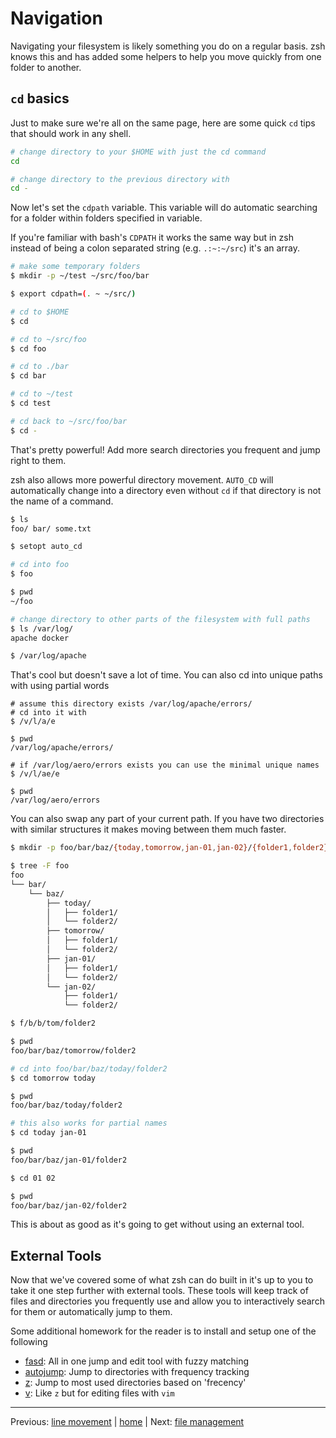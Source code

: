 # Navigation

Navigating your filesystem is likely something you do on a regular basis.
zsh knows this and has added some helpers to help you move quickly from one folder to another.

## `cd` basics

Just to make sure we're all on the same page, here are some quick `cd` tips that should work in any shell.

```bash
# change directory to your $HOME with just the cd command
cd

# change directory to the previous directory with
cd -
```

Now let's set the `cdpath` variable.
This variable will do automatic searching for a folder within folders specified in variable.

If you're familiar with bash's `CDPATH` it works the same way but in zsh instead of being a colon separated string (e.g. `.:~:~/src`) it's an array.

```bash
# make some temporary folders
$ mkdir -p ~/test ~/src/foo/bar

$ export cdpath=(. ~ ~/src/)

# cd to $HOME
$ cd

# cd to ~/src/foo
$ cd foo

# cd to ./bar
$ cd bar

# cd to ~/test
$ cd test

# cd back to ~/src/foo/bar
$ cd -
```

That's pretty powerful!
Add more search directories you frequent and jump right to them.

zsh also allows more powerful directory movement.
`AUTO_CD` will automatically change into a directory even without `cd` if that directory is not the name of a command.

```bash
$ ls
foo/ bar/ some.txt

$ setopt auto_cd

# cd into foo
$ foo

$ pwd
~/foo

# change directory to other parts of the filesystem with full paths
$ ls /var/log/
apache docker

$ /var/log/apache
```

That's cool but doesn't save a lot of time.
You can also cd into unique paths with using partial words

```
# assume this directory exists /var/log/apache/errors/
# cd into it with
$ /v/l/a/e

$ pwd
/var/log/apache/errors/

# if /var/log/aero/errors exists you can use the minimal unique names
$ /v/l/ae/e

$ pwd
/var/log/aero/errors
```

You can also swap any part of your current path.
If you have two directories with similar structures it makes moving between them much faster.

```bash
$ mkdir -p foo/bar/baz/{today,tomorrow,jan-01,jan-02}/{folder1,folder2}

$ tree -F foo
foo
└── bar/
    └── baz/
        ├── today/
        │   ├── folder1/
        │   └── folder2/
        ├── tomorrow/
        │   ├── folder1/
        │   └── folder2/
        ├── jan-01/
        │   ├── folder1/
        │   └── folder2/
        └── jan-02/
            ├── folder1/
            └── folder2/

$ f/b/b/tom/folder2

$ pwd
foo/bar/baz/tomorrow/folder2

# cd into foo/bar/baz/today/folder2
$ cd tomorrow today

$ pwd
foo/bar/baz/today/folder2

# this also works for partial names
$ cd today jan-01

$ pwd
foo/bar/baz/jan-01/folder2

$ cd 01 02

$ pwd
foo/bar/baz/jan-02/folder2
```

This is about as good as it's going to get without using an external tool.

## External Tools

Now that we've covered some of what zsh can do built in it's up to you to take it one step further with external tools.
These tools will keep track of files and directories you frequently use and allow you to interactively search for them or automatically jump to them.

Some additional homework for the reader is to install and setup one of the following
* [fasd](https://github.com/clvv/fasd): All in one jump and edit tool with fuzzy matching
* [autojump](https://github.com/wting/autojump): Jump to directories with frequency tracking
* [z](https://github.com/rupa/z): Jump to most used directories based on 'frecency'
* [v](https://github.com/rupa/v): Like `z` but for editing files with `vim`

---

Previous: [line movement](line_movement.md) | [home](../../README.md) | Next: [file management](file_management.md)
